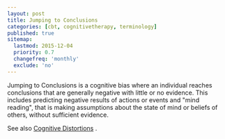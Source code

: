 ```yaml
---
layout: post
title: Jumping to Conclusions 
categories: [cbt, cognitivetherapy, terminology]
published: true
sitemap:
  lastmod: 2015-12-04
  priority: 0.7
  changefreq: 'monthly'
  exclude: 'no'
---
```


<span class="highlight">Jumping to Conclusions</span> is a cognitive bias where an individual reaches conclusions that are generally negative with little or no evidence. This includes predicting negative results of actions or events and "mind reading", that is making assumptions about the state of mind or beliefs of others, without sufficient evidence.

See also <a href="/cognitive-distortions/" title="Cognitive Distortions">Cognitive Distortions</a> .
